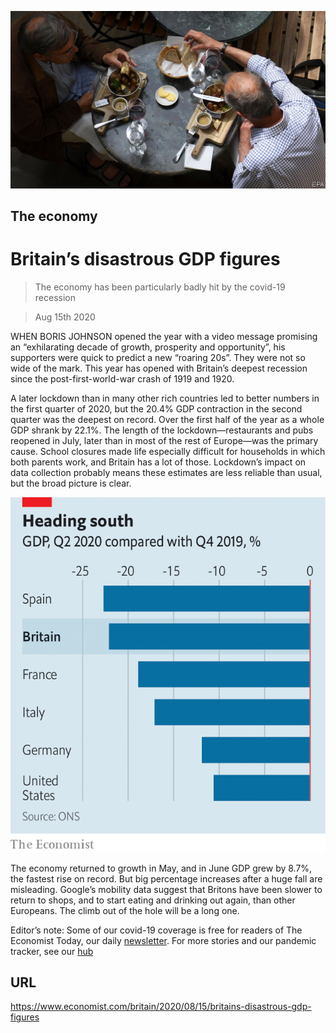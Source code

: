 ![](./images/20200815_BRP505.jpg)

## The economy

# Britain’s disastrous GDP figures

> The economy has been particularly badly hit by the covid-19 recession

> Aug 15th 2020

WHEN BORIS JOHNSON opened the year with a video message promising an “exhilarating decade of growth, prosperity and opportunity”, his supporters were quick to predict a new “roaring 20s”. They were not so wide of the mark. This year has opened with Britain’s deepest recession since the post-first-world-war crash of 1919 and 1920.

A later lockdown than in many other rich countries led to better numbers in the first quarter of 2020, but the 20.4% GDP contraction in the second quarter was the deepest on record. Over the first half of the year as a whole GDP shrank by 22.1%. The length of the lockdown—restaurants and pubs reopened in July, later than in most of the rest of Europe—was the primary cause. School closures made life especially difficult for households in which both parents work, and Britain has a lot of those. Lockdown’s impact on data collection probably means these estimates are less reliable than usual, but the broad picture is clear.



![](./images/20200815_BRC188.png)

The economy returned to growth in May, and in June GDP grew by 8.7%, the fastest rise on record. But big percentage increases after a huge fall are misleading. Google’s mobility data suggest that Britons have been slower to return to shops, and to start eating and drinking out again, than other Europeans. The climb out of the hole will be a long one.

Editor’s note: Some of our covid-19 coverage is free for readers of The Economist Today, our daily [newsletter](https://www.economist.com/https://my.economist.com/user#newsletter). For more stories and our pandemic tracker, see our [hub](https://www.economist.com//news/2020/03/11/the-economists-coverage-of-the-coronavirus)

## URL

https://www.economist.com/britain/2020/08/15/britains-disastrous-gdp-figures
